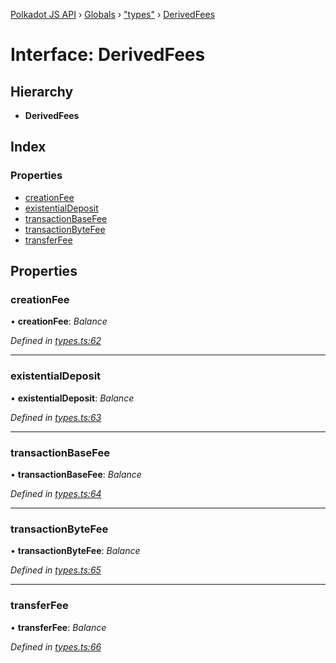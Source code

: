 [Polkadot JS API](../README.md) › [Globals](../globals.md) › ["types"](../modules/_types_.md) › [DerivedFees](_types_.derivedfees.md)

# Interface: DerivedFees

## Hierarchy

* **DerivedFees**

## Index

### Properties

* [creationFee](_types_.derivedfees.md#creationfee)
* [existentialDeposit](_types_.derivedfees.md#existentialdeposit)
* [transactionBaseFee](_types_.derivedfees.md#transactionbasefee)
* [transactionByteFee](_types_.derivedfees.md#transactionbytefee)
* [transferFee](_types_.derivedfees.md#transferfee)

## Properties

###  creationFee

• **creationFee**: *Balance*

*Defined in [types.ts:62](https://github.com/polkadot-js/api/blob/8b1a7a8584/packages/api-derive/src/types.ts#L62)*

___

###  existentialDeposit

• **existentialDeposit**: *Balance*

*Defined in [types.ts:63](https://github.com/polkadot-js/api/blob/8b1a7a8584/packages/api-derive/src/types.ts#L63)*

___

###  transactionBaseFee

• **transactionBaseFee**: *Balance*

*Defined in [types.ts:64](https://github.com/polkadot-js/api/blob/8b1a7a8584/packages/api-derive/src/types.ts#L64)*

___

###  transactionByteFee

• **transactionByteFee**: *Balance*

*Defined in [types.ts:65](https://github.com/polkadot-js/api/blob/8b1a7a8584/packages/api-derive/src/types.ts#L65)*

___

###  transferFee

• **transferFee**: *Balance*

*Defined in [types.ts:66](https://github.com/polkadot-js/api/blob/8b1a7a8584/packages/api-derive/src/types.ts#L66)*

